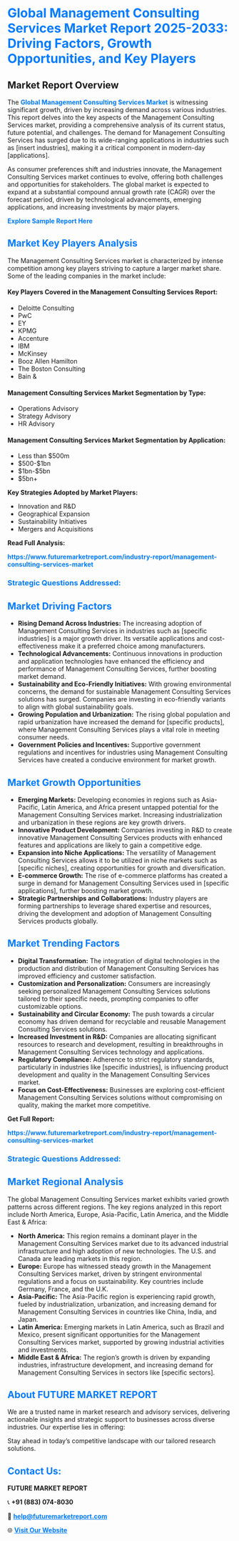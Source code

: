 <h1 style="color: #007BFF;">Global Management Consulting Services Market Report 2025-2033: Driving Factors, Growth Opportunities, and Key Players</h1>

<section id="overview">
<h2>Market Report Overview</h2>
<p>The <a href="https://www.futuremarketreport.com/industry-report/management-consulting-services-market" style="color: #007BFF; text-decoration: none;"><strong>Global Management Consulting Services Market</strong></a> is witnessing significant growth, driven by increasing demand across various industries. This report delves into the key aspects of the Management Consulting Services market, providing a comprehensive analysis of its current status, future potential, and challenges. The demand for Management Consulting Services has surged due to its wide-ranging applications in industries such as [insert industries], making it a critical component in modern-day [applications].</p>
<p>As consumer preferences shift and industries innovate, the Management Consulting Services market continues to evolve, offering both challenges and opportunities for stakeholders. The global market is expected to expand at a substantial compound annual growth rate (CAGR) over the forecast period, driven by technological advancements, emerging applications, and increasing investments by major players.</p>
</section>

<section id="overview">
<p><a href="https://www.futuremarketreport.com/request-sample/reportId=26435" style="color: #007BFF; text-decoration: none;"><strong>Explore Sample Report Here</strong></a></p>
</section>

<section id="key-players">
<h2 style="color: #007BFF;">Market Key Players Analysis</h2>
<p>The Management Consulting Services market is characterized by intense competition among key players striving to capture a larger market share. Some of the leading companies in the market include:</p>
<h4>Key Players Covered in the Management Consulting Services Report:</h4>
<ul><li>Deloitte Consulting</li><li>PwC</li><li>EY</li><li>KPMG</li><li>Accenture</li><li>IBM</li><li>McKinsey</li><li>Booz Allen Hamilton</li><li>The Boston Consulting</li><li>Bain &amp;</li></ul>
<h4>Management Consulting Services Market Segmentation by Type:</h4>
<ul><li>Operations Advisory</li><li>Strategy Advisory</li><li>HR Advisory</li></ul>

<h4>Management Consulting Services Market Segmentation by Application:</h4>
<ul><li>Less than $500m</li><li>$500-$1bn</li><li>$1bn-$5bn</li><li>$5bn+</li></ul>
<p><strong>Key Strategies Adopted by Market Players:</strong></p>
<ul>
<li>Innovation and R&D</li>
<li>Geographical Expansion</li>
<li>Sustainability Initiatives</li>
<li>Mergers and Acquisitions</li>
</ul>
</section>

<section>
<p><strong>Read Full Analysis: </strong></p><a href="https://www.futuremarketreport.com/industry-report/management-consulting-services-market" style="color: #007BFF; text-decoration: none;"><strong>https://www.futuremarketreport.com/industry-report/management-consulting-services-market</strong></a>
<h3 style="color: #007BFF;">Strategic Questions Addressed:</h3>
</section>

<section id="driving-factors">
<h2 style="color: #007BFF;">Market Driving Factors</h2>
<ul>
<li><strong>Rising Demand Across Industries:</strong> The increasing adoption of Management Consulting Services in industries such as [specific industries] is a major growth driver. Its versatile applications and cost-effectiveness make it a preferred choice among manufacturers.</li>
<li><strong>Technological Advancements:</strong> Continuous innovations in production and application technologies have enhanced the efficiency and performance of Management Consulting Services, further boosting market demand.</li>
<li><strong>Sustainability and Eco-Friendly Initiatives:</strong> With growing environmental concerns, the demand for sustainable Management Consulting Services solutions has surged. Companies are investing in eco-friendly variants to align with global sustainability goals.</li>
<li><strong>Growing Population and Urbanization:</strong> The rising global population and rapid urbanization have increased the demand for [specific products], where Management Consulting Services plays a vital role in meeting consumer needs.</li>
<li><strong>Government Policies and Incentives:</strong> Supportive government regulations and incentives for industries using Management Consulting Services have created a conducive environment for market growth.</li>
</ul>
</section>

<section id="growth-opportunities">
<h2 style="color: #007BFF;">Market Growth Opportunities</h2>
<ul>
<li><strong>Emerging Markets:</strong> Developing economies in regions such as Asia-Pacific, Latin America, and Africa present untapped potential for the Management Consulting Services market. Increasing industrialization and urbanization in these regions are key growth drivers.</li>
<li><strong>Innovative Product Development:</strong> Companies investing in R&D to create innovative Management Consulting Services products with enhanced features and applications are likely to gain a competitive edge.</li>
<li><strong>Expansion into Niche Applications:</strong> The versatility of Management Consulting Services allows it to be utilized in niche markets such as [specific niches], creating opportunities for growth and diversification.</li>
<li><strong>E-commerce Growth:</strong> The rise of e-commerce platforms has created a surge in demand for Management Consulting Services used in [specific applications], further boosting market growth.</li>
<li><strong>Strategic Partnerships and Collaborations:</strong> Industry players are forming partnerships to leverage shared expertise and resources, driving the development and adoption of Management Consulting Services products globally.</li>
</ul>
</section>

<section id="trending-factors">
<h2 style="color: #007BFF;">Market Trending Factors</h2>
<ul>
<li><strong>Digital Transformation:</strong> The integration of digital technologies in the production and distribution of Management Consulting Services has improved efficiency and customer satisfaction.</li>
<li><strong>Customization and Personalization:</strong> Consumers are increasingly seeking personalized Management Consulting Services solutions tailored to their specific needs, prompting companies to offer customizable options.</li>
<li><strong>Sustainability and Circular Economy:</strong> The push towards a circular economy has driven demand for recyclable and reusable Management Consulting Services solutions.</li>
<li><strong>Increased Investment in R&D:</strong> Companies are allocating significant resources to research and development, resulting in breakthroughs in Management Consulting Services technology and applications.</li>
<li><strong>Regulatory Compliance:</strong> Adherence to strict regulatory standards, particularly in industries like [specific industries], is influencing product development and quality in the Management Consulting Services market.</li>
<li><strong>Focus on Cost-Effectiveness:</strong> Businesses are exploring cost-efficient Management Consulting Services solutions without compromising on quality, making the market more competitive.</li>
</ul>
</section>

<section>
<p><strong>Get Full Report: </strong></p><a href="https://www.futuremarketreport.com/industry-report/management-consulting-services-market" style="color: #007BFF; text-decoration: none;"><strong>https://www.futuremarketreport.com/industry-report/management-consulting-services-market</strong></a>
<h3 style="color: #007BFF;">Strategic Questions Addressed:</h3>
</section>


<section id="regional-analysis">
<h2 style="color: #007BFF;">Market Regional Analysis</h2>
<p>The global Management Consulting Services market exhibits varied growth patterns across different regions. The key regions analyzed in this report include North America, Europe, Asia-Pacific, Latin America, and the Middle East & Africa:</p>
<ul>
<li><strong>North America:</strong> This region remains a dominant player in the Management Consulting Services market due to its advanced industrial infrastructure and high adoption of new technologies. The U.S. and Canada are leading markets in this region.</li>
<li><strong>Europe:</strong> Europe has witnessed steady growth in the Management Consulting Services market, driven by stringent environmental regulations and a focus on sustainability. Key countries include Germany, France, and the U.K.</li>
<li><strong>Asia-Pacific:</strong> The Asia-Pacific region is experiencing rapid growth, fueled by industrialization, urbanization, and increasing demand for Management Consulting Services in countries like China, India, and Japan.</li>
<li><strong>Latin America:</strong> Emerging markets in Latin America, such as Brazil and Mexico, present significant opportunities for the Management Consulting Services market, supported by growing industrial activities and investments.</li>
<li><strong>Middle East & Africa:</strong> The region’s growth is driven by expanding industries, infrastructure development, and increasing demand for Management Consulting Services in sectors like [specific sectors].</li>
</ul>
</section>

<footer>
<h2 style="color: #007BFF;">About FUTURE MARKET REPORT</h2>
<p>We are a trusted name in market research and advisory services, delivering actionable insights and strategic support to businesses across diverse industries. Our expertise lies in offering:</p>

<p>Stay ahead in today’s competitive landscape with our tailored research solutions.</p>

<h2 style="color: #007BFF;">Contact Us:</h2>
<p><strong>FUTURE MARKET REPORT</strong></p>
<p>📞 <strong>+91 (883) 074-8030</strong></p>
<p>📧 <strong><a href="mailto:help@futuremarketreport.com" style="color: #007BFF;">help@futuremarketreport.com</a></strong></p>
<p>🌐 <strong><a href="https://www.futuremarketreport.com/" style="color: #007BFF;">Visit Our Website</a></strong></p>
</footer>